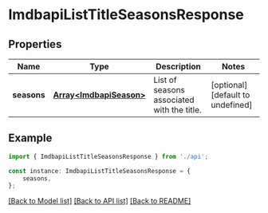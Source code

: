 # ImdbapiListTitleSeasonsResponse


## Properties

Name | Type | Description | Notes
------------ | ------------- | ------------- | -------------
**seasons** | [**Array&lt;ImdbapiSeason&gt;**](ImdbapiSeason.md) | List of seasons associated with the title. | [optional] [default to undefined]

## Example

```typescript
import { ImdbapiListTitleSeasonsResponse } from './api';

const instance: ImdbapiListTitleSeasonsResponse = {
    seasons,
};
```

[[Back to Model list]](../README.md#documentation-for-models) [[Back to API list]](../README.md#documentation-for-api-endpoints) [[Back to README]](../README.md)
